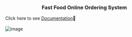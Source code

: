 <h3 align="center"> Fast Food Online Ordering System </h3>

Click here to see [Documentation](Documentation.pdf)👀
<br></br>
![image](https://github.com/shiinamars/fast-food-ordering-website/assets/83209654/41ecb91b-76b0-4871-9993-a2c551f2f9b3)
